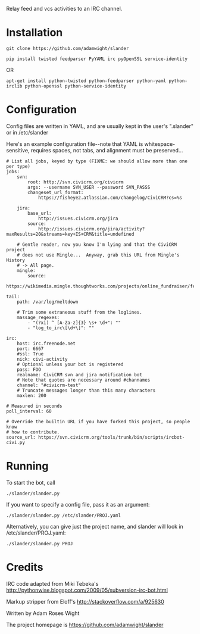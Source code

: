 Relay feed and vcs activities to an IRC channel.

Installation
============

    git clone https://github.com/adamwight/slander

    pip install twisted feedparser PyYAML irc pyOpenSSL service-identity

OR

    apt-get install python-twisted python-feedparser python-yaml python-irclib python-openssl python-service-identity

Configuration
=============

Config files are written in YAML, and are usually kept in the user's ".slander" or in /etc/slander

Here's an example configuration file--note that YAML is whitespace-sensitive,
requires spaces, not tabs, and alignment must be preserved...

	# List all jobs, keyed by type (FIXME: we should allow more than one per type)
    jobs:
        svn:
            root: http://svn.civicrm.org/civicrm
            args: --username SVN_USER --password SVN_PASSS
            changeset_url_format:
                https://fisheye2.atlassian.com/changelog/CiviCRM?cs=%s

        jira:
            base_url:
                http://issues.civicrm.org/jira
            source:
                http://issues.civicrm.org/jira/activity?maxResults=20&streams=key+IS+CRM&title=undefined

        # Gentle reader, now you know I'm lying and that the CiviCRM project
        # does not use Mingle...  Anyway, grab this URL from Mingle's History
        # -> All page.
        mingle:
            source:
                https://wikimedia.mingle.thoughtworks.com/projects/online_fundraiser/feeds/WOjFYsRs1T04NhsqTdnSOA.atom

	tail:
		path: /var/log/meltdown

		# Trim some extraneous stuff from the loglines.
		massage_regexes:
			- "(?xi) ^ [A-Za-z]{3} \s+ \d+": ""
			- "log_to_irc\[\d+\]": ""

    irc:
        host: irc.freenode.net
        port: 6667
        #ssl: True
        nick: civi-activity
        # Optional unless your bot is registered
        pass: FOO
        realname: CiviCRM svn and jira notification bot
        # Note that quotes are necessary around #channames
        channel: "#civicrm-test"
        # Truncate messages longer than this many characters
        maxlen: 200

    # Measured in seconds
    poll_interval: 60

    # Override the builtin URL if you have forked this project, so people know
    # how to contribute.
    source_url: https://svn.civicrm.org/tools/trunk/bin/scripts/ircbot-civi.py

Running
=======

To start the bot, call

    ./slander/slander.py

If you want to specify a config file, pass it as an argument:

    ./slander/slander.py /etc/slander/PROJ.yaml

Alternatively, you can give just the project name, and slander will look in /etc/slander/PROJ.yaml:

    ./slander/slander.py PROJ

Credits
=======
IRC code adapted from Miki Tebeka's http://pythonwise.blogspot.com/2009/05/subversion-irc-bot.html

Markup stripper from Eloff's http://stackoverflow.com/a/925630

Written by Adam Roses Wight

The project homepage is https://github.com/adamwight/slander

